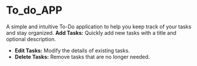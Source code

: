 # To_do_APP
A simple and intuitive To-Do application to help you keep track of your tasks and stay organized.
 **Add Tasks:** Quickly add new tasks with a title and optional description.
- **Edit Tasks:** Modify the details of existing tasks.
- **Delete Tasks:** Remove tasks that are no longer needed.
